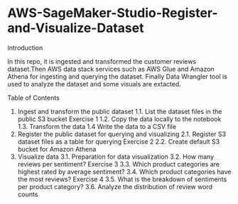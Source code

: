 # AWS-SageMaker-Studio-Register-and-Visualize-Dataset

Introduction

In this repo, it is ingested and transformed the customer reviews dataset.Then AWS data stack services such as AWS Glue and Amazon Athena for ingesting and querying
the dataset. Finally Data Wrangler tool is used to analyze the dataset and some visuals are extacted.

Table of Contents
1. Ingest and transform the public dataset
1.1. List the dataset files in the public S3 bucket
Exercise 1
1.2. Copy the data locally to the notebook
1.3. Transform the data
1.4 Write the data to a CSV file
2. Register the public dataset for querying and visualizing
2.1. Register S3 dataset files as a table for querying
Exercise 2
2.2. Create default S3 bucket for Amazon Athena
3. Visualize data
3.1. Preparation for data visualization
3.2. How many reviews per sentiment?
Exercise 3
3.3. Which product categories are highest rated by average sentiment?
3.4. Which product categories have the most reviews?
Exercise 4
3.5. What is the breakdown of sentiments per product category?
3.6. Analyze the distribution of review word counts
